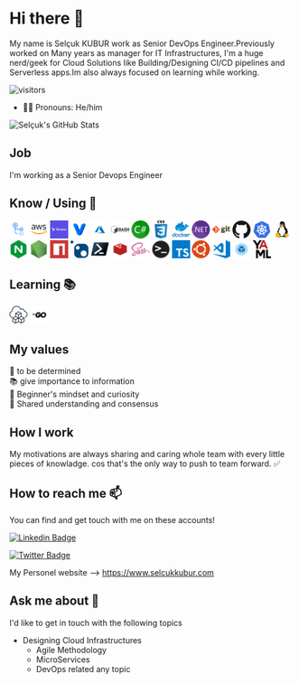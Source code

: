 # Hi there 👋

My name is Selçuk KUBUR work as Senior DevOps Engineer.Previously worked on Many years as manager for IT Infrastructures,  I'm a huge nerd/geek for Cloud Solutions like Building/Designing CI/CD pipelines and Serverless apps.Im also always focused on learning while working.


![visitors](https://img.shields.io/badge/dynamic/json?color=informational&label=visitor%20count&query=value&url=https%3A%2F%2Fapi.countapi.xyz%2Fhit%2Fselcukkubur.selcukkubur%2Freadme)

- 🙋‍♂️ Pronouns: He/him

![Selçuk's GitHub Stats](https://github-readme-stats.vercel.app/api?username=selcukkubur&show_icons=true)

## Job

I'm working as a Senior Devops Engineer


## Know / Using 🧠

<img src="https://github.com/github/explore/blob/main/topics/actions/actions.png?raw=true" height="32" /> <img
src="https://github.com/github/explore/blob/main/topics/aws/aws.png?raw=true" height="32" /> <img
src="https://github.com/github/explore/blob/main/topics/terraform/terraform.png?raw=true" height="32" /> <img
src="https://github.com/github/explore/blob/main/topics/vagrant/vagrant.png?raw=true" height="32" /> <img
src="https://github.com/github/explore/blob/main/topics/azure/azure.png?raw=true" height="32" /> <img src="https://github.com/github/explore/blob/main/topics/bash/bash.png?raw=true" height="32" /> <img src="https://github.com/github/explore/blob/main/topics/csharp/csharp.png?raw=true" height="32" /> <img src="https://github.com/github/explore/blob/main/topics/css/css.png?raw=true" height="32" /> <img src="https://github.com/github/explore/blob/main/topics/docker/docker.png?raw=true" height="32" /> <img src="https://github.com/github/explore/blob/main/topics/dotnet/dotnet.png?raw=true" height="32" /> <img src="https://github.com/github/explore/blob/main/topics/git/git.png?raw=true" height="32" /> <img src="https://github.com/github/explore/blob/main/topics/github/github.png?raw=true" height="32" /> <img src="https://github.com/github/explore/blob/main/topics/kubernetes/kubernetes.png?raw=true" height="32" /> <img src="https://github.com/github/explore/blob/main/topics/linux/linux.png?raw=true" height="32" /> <img src="https://github.com/github/explore/blob/main/topics/nginx/nginx.png?raw=true" height="32" /> <img src="https://github.com/github/explore/blob/main/topics/nodejs/nodejs.png?raw=true" height="32" /> <img src="https://github.com/github/explore/blob/main/topics/npm/npm.png?raw=true" height="32" /> <img src="https://github.com/github/explore/blob/main/topics/nuget/nuget.png?raw=true" height="32" /> <img src="https://github.com/github/explore/blob/main/topics/powershell/powershell.png?raw=true" height="32" /> <img src="https://github.com/github/explore/blob/main/topics/redis/redis.png?raw=true" height="32" /> <img src="https://github.com/github/explore/blob/main/topics/sass/sass.png?raw=true" height="32" /> <img src="https://github.com/github/explore/blob/main/topics/terminal/terminal.png?raw=true" height="32" /> <img src="https://github.com/github/explore/blob/main/topics/typescript/typescript.png?raw=true" height="32" /> <img src="https://github.com/github/explore/blob/main/topics/ubuntu/ubuntu.png?raw=true" height="32" /> <img src="https://github.com/github/explore/blob/main/topics/visual-studio-code/visual-studio-code.png?raw=true" height="32" /> <img src="https://github.com/github/explore/blob/main/topics/webpack/webpack.png?raw=true" height="32" /> <img src="https://github.com/github/explore/blob/main/topics/yaml/yaml.png?raw=true" height="32" />

## Learning 📚

<img src="https://github.com/aws/aws-cdk/blob/master/logo/default-128-dark.png?raw=true" height="32" /> <img src="https://github.com/github/explore/blob/main/topics/go/go.png?raw=true" height="32" />


## My values
🌟 to be determined<br>
📚 give importance to information<br>
🍏 Beginner's mindset and curiosity<br>
🙌 Shared understanding and consensus

## How I work
My motivations are always sharing and caring whole team with every little pieces of knowladge. cos that's the only way to push to team forward. ✅

## How to reach me 📫

You can find and get touch with me on these accounts!

[![Linkedin Badge](https://img.shields.io/badge/selçukkubur-follow%20on%20linkedin-blue?style=for-the-badge&logo=linkedin)](https://www.linkedin.com/in/sel%C3%A7uk-kubur-618a5651/)

[![Twitter Badge](https://img.shields.io/badge/selçukkubur-follow%20on%20twitter-blue?style=for-the-badge&logo=twitter)](https://twitter.com/codeless33)

My Personel website --> https://www.selcukkubur.com

## Ask me about 💬

I'd like to get in touch with the following topics

- Designing Cloud Infrastructures
  - Agile Methodology
  - MicroServices
  - DevOps related any topic
